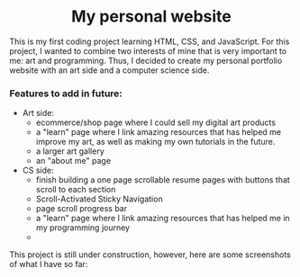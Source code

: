 <h1 align="center"> My personal website</h1>

This is my first coding project learning HTML, CSS, and JavaScript.
For this project, I wanted to combine two interests of mine that is very important to me: art and programming. Thus, I decided to create my personal portfolio website with an art side and a computer science side.

### Features to add in future:
  - Art side:
    - ecommerce/shop page where I could sell my digital art products
    - a "learn" page where I link amazing resources that has helped me improve my art, as well as making my own tutorials in the future.
    - a larger art gallery
    - an "about me" page
  - CS side:
    - finish building a one page scrollable resume pages with buttons that scroll to each section
    - Scroll-Activated Sticky Navigation
    - page scroll progress bar
    - a "learn" page where I link amazing resources that has helped me in my programming journey
    - 
    

This project is still under construction, however, here are some screenshots of what I have so far:
